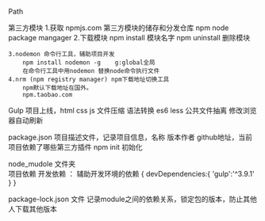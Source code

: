 Path
	
	
第三方模块
	1.获取
		npmjs.com 第三方模块的储存和分发仓库
		npm node package mangager
	2.下载模块
		npm install 模块名字
		npm uninstall 删除模块
	
	3.nodemon 命令行工具，辅助项目开发
		npm install nodemon -g    g:global全局
		在命令行工具中用nodemon 替换node命令执行文件
	4.nrm (npm registry manager) npm下载地址切换工具
		npm默认下载地址在国外。
		npm.taobao.com
Gulp
	项目上线，html css js 文件压缩
	语法转换 es6 less
	公共文件抽离
	修改浏览器自动刷新
	
package.json
		项目描述文件，记录项目信息，名称 版本作者 github地址，当前项目依赖了哪些第三方插件
		npm init 初始化

node_mudole 文件夹		
		项目依赖
		开发依赖 ： 辅助开发环境的依赖
			{
				devDependencies:{
					'gulp':'^3.9.1'
				}
			}
			
package-lock.json 文件
	记录module之间的依赖关系，锁定包的版本，防止其他人下载其他版本
	
	